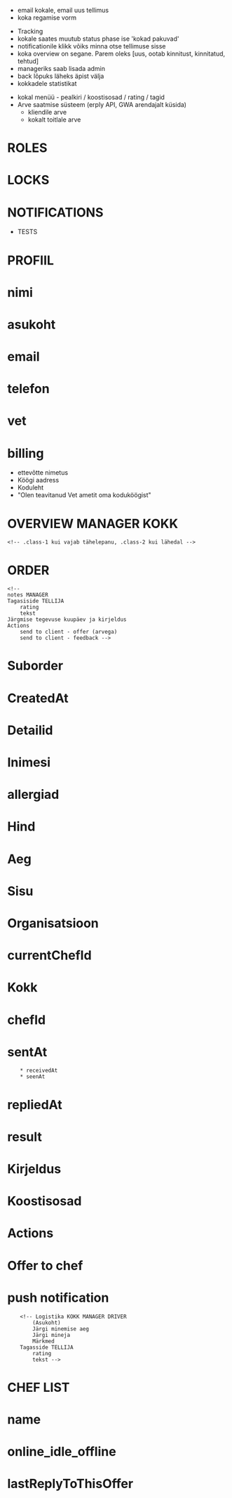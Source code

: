 <!-- Immediate -->
* email kokale, email uus tellimus
* koka regamise vorm

<!-- Important -->
* Tracking
* kokale saates muutub status phase ise 'kokad pakuvad'
* notificationile klikk võiks minna otse tellimuse sisse
* koka overview on segane. Parem oleks [uus, ootab kinnitust, kinnitatud, tehtud]
* manageriks saab lisada admin
* back lõpuks läheks äpist välja
* kokkadele statistikat

<!-- Menüü -->
* kokal menüü - pealkiri / koostisosad / rating / tagid
* Arve saatmise süsteem (erply API, GWA arendajalt küsida)
	* kliendile arve
	* kokalt toitlale arve


# ROLES
# LOCKS
# NOTIFICATIONS
* TESTS

# PROFIIL
# 	nimi
# 	asukoht
# 	email
# 	telefon
# 	vet
# 	billing
* ettevõtte nimetus
* Köögi aadress
* Koduleht
* "Olen teavitanud Vet ametit oma koduköögist"
	<!-- kaart asukohaga -->
  <!--
  pilt
	kirjeldus
	oskused
	[rating]
	[tehtud tellimused] -->

# OVERVIEW MANAGER KOKK
	<!-- .class-1 kui vajab tähelepanu, .class-2 kui lähedal -->

# ORDER
	<!--
	notes MANAGER
	Tagasiside TELLIJA
		rating
		tekst
	Järgmise tegevuse kuupäev ja kirjeldus
	Actions
		send to client - offer (arvega)
		send to client - feedback -->

# Suborder
#		CreatedAt
#		Detailid
#     Inimesi
#			allergiad
#			Hind
#			Aeg
#			Sisu
#			Organisatsioon
#		currentChefId
#		Kokk
#			chefId
#			sentAt
		* receivedAt
		* seenAt
# 		repliedAt
# 		result
# 		Kirjeldus
# 		Koostisosad
#   Actions
#			Offer to chef
#			push notification
		<!-- Logistika KOKK MANAGER DRIVER
			(Asukoht)
			Järgi minemise aeg
			Järgi mineja
			Märkmed
		Tagasside TELLIJA
			rating
			tekst -->

# CHEF LIST
# 	name
# 	online_idle_offline
# 	lastReplyToThisOffer

